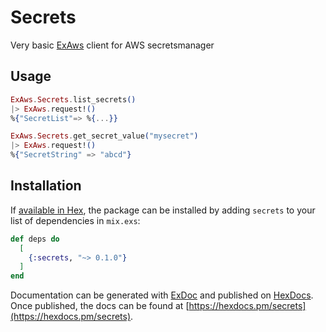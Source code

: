 # Secrets

Very basic [ExAws](https://github.com/ex-aws/ex_aws) client for AWS secretsmanager

## Usage

```elixir
ExAws.Secrets.list_secrets()
|> ExAws.request!()
%{"SecretList"=> %{...}}

ExAws.Secrets.get_secret_value("mysecret")
|> ExAws.request!()
%{"SecretString" => "abcd"}
```

## Installation

If [available in Hex](https://hex.pm/docs/publish), the package can be installed
by adding `secrets` to your list of dependencies in `mix.exs`:

```elixir
def deps do
  [
    {:secrets, "~> 0.1.0"}
  ]
end
```

Documentation can be generated with [ExDoc](https://github.com/elixir-lang/ex_doc)
and published on [HexDocs](https://hexdocs.pm). Once published, the docs can
be found at [https://hexdocs.pm/secrets](https://hexdocs.pm/secrets).

